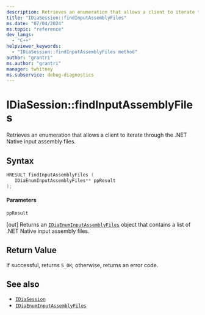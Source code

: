 ```yaml
---
description: Retrieves an enumeration that allows a client to iterate through the .NET Native input assembly files.
title: "IDiaSession::findInputAssemblyFiles"
ms.date: "07/04/2024"
ms.topic: "reference"
dev_langs:
  - "C++"
helpviewer_keywords:
  - "IDiaSession::findInputAssemblyFiles method"
author: "grantri"
ms.author: "grantri"
manager: twhitney
ms.subservice: debug-diagnostics
---
```


# IDiaSession::findInputAssemblyFiles

Retrieves an enumeration that allows a client to iterate through the .NET Native input assembly files.

## Syntax

```C++
HRESULT findInputAssemblyFiles (
   IDiaEnumInputAssemblyFiles** ppResult
);
```

#### Parameters

 `ppResult`

[out] Returns an [`IDiaEnumInputAssemblyFiles`](../../debugger/debug-interface-access/idiaenuminputassemblyfiles.md) object that contains a list of .NET Native input assembly files.

## Return Value

 If successful, returns `S_OK`; otherwise, returns an error code.

## See also

- [`IDiaSession`](../../debugger/debug-interface-access/idiasession.md)
- [`IDiaEnumInputAssemblyFiles`](../../debugger/debug-interface-access/idiaenuminputassemblyfiles.md)
